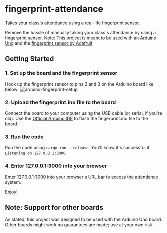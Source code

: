 # fingerprint-attendance
Takes your class's attendance using a real-life fingerprint sensor.

Remove the hassle of manually taking your class's attendance by using a fingerprint sensor.
Note: This project is meant to be used with an [Arduino Uno](https://store-usa.arduino.cc/products/arduino-uno-rev3?selectedStore=us) and the [fingerprint sensor by Adafruit](https://www.adafruit.com/product/751)

## Getting Started
### 1. Set up the board and the fingerprint sensor
Hook up the fingerprint sensor to pins 2 and 3 on the Arduino board like below:
![arduino-fingerprint-setup](https://imgur.com/a/9pdoCgj)

### 2. Upload the fingerprint.ino file to the board
Connect the board to your computer using the USB cable (or serial, if you're old).
Use the [Official Arduino IDE](https://www.arduino.cc/en/software/) to flash the fingerprint.ino file to the board.

### 3. Run the code
Run the code using ``cargo run --release``.
You'll know it's successful if ``Listening on 127.0.0.1:3000``.

### 4. Enter 127.0.0.1:3000 into your browser
Enter 127.0.0.1:3000 into your browser's URL bar to access the attendance system.

Enjoy!

## Note: Support for other boards
As stated, this project was designed to be used with the Arduino Uno board. Other boards might work no guarantees are made; use at your own risk.
